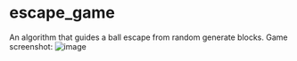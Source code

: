 # escape_game
An algorithm that guides a ball escape from random generate blocks. Game screenshot:
![image](https://github.com/user-attachments/assets/4b8a4ef1-a0b2-4637-b46e-83bce78c4b54)

